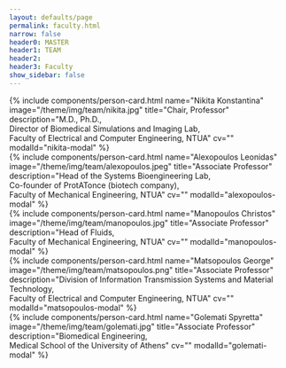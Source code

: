 ```yaml
---
layout: defaults/page
permalink: faculty.html
narrow: false
header0: MASTER
header1: TEAM
header2:
header3: Faculty
show_sidebar: false
---
```

<div class="container faculty-section mt-5">
  <div class="row">
    <div class="col-sm-4">
      {% include components/person-card.html
        name="Nikita Konstantina"
        image="/theme/img/team/nikita.jpg"
        title="Chair, Professor"
        description="M.D., Ph.D.,<br/>Director of Biomedical Simulations and Imaging Lab,<br/>Faculty of Electrical and Computer Engineering, NTUA"
        cv=""
        modalId="nikita-modal"
      %}
    </div>
    <div class="col-sm-4">
      {% include components/person-card.html
        name="Alexopoulos Leonidas"
        image="/theme/img/team/alexopoulos.jpeg"
        title="Associate Professor"
        description="Head of the Systems Bioengineering Lab,<br/>Co-founder of ProtATonce (biotech company),<br/>Faculty of Mechanical Engineering, NTUA"
        cv=""
        modalId="alexopoulos-modal"
      %}
    </div>
    <div class="col-sm-4">
      {% include components/person-card.html
        name="Manopoulos Christos"
        image="/theme/img/team/manopoulos.jpg"
        title="Associate Professor"
        description="Head of Fluids,<br/>Faculty of Mechanical Engineering, NTUA"
        cv=""
        modalId="manopoulos-modal"
      %}
    </div>
  </div>
  <div class="row">
    <div class="col-sm-6">
      {% include components/person-card.html
        name="Matsopoulos George"
        image="/theme/img/team/matsopoulos.png"
        title="Associate Professor"
        description="Division of Information Transmission Systems and Material Technology,<br/>Faculty of Electrical and Computer Engineering, NTUA"
        cv=""
        modalId="matsopoulos-modal"
      %}
    </div>
    <div class="col-sm-6">
      {% include components/person-card.html
        name="Golemati Spyretta"
        image="/theme/img/team/golemati.jpg"
        title="Associate Professor"
        description="Biomedical Engineering,<br/>Medical School of the University of Athens"
        cv=""
        modalId="golemati-modal"
      %}
    </div>
  </div>
</div>
